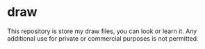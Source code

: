 # draw
This repository is store my draw files, you can look or learn it. Any additional use for private or commercial purposes is not permitted.
